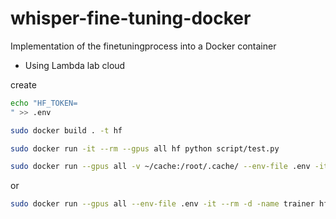 # whisper-fine-tuning-docker
Implementation of the finetuningprocess into a Docker container

* Using Lambda lab cloud


create
```bash
echo "HF_TOKEN=
" >> .env
```

```bash
sudo docker build . -t hf
```

```bash
sudo docker run -it --rm --gpus all hf python script/test.py
```

```bash
sudo docker run --gpus all -v ~/cache:/root/.cache/ --env-file .env -it --rm -d --name trainer hf python script/run_training.py yaml/whisper-tiny.yaml
```

or 

```bash
sudo docker run --gpus all --env-file .env -it --rm -d -name trainer hf python run_training.py experiment/whisper-small.yaml
```
